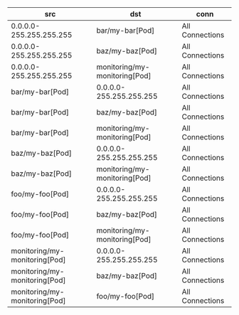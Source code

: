 | src | dst | conn |
|-----|-----|------|
| 0.0.0.0-255.255.255.255 | bar/my-bar[Pod] | All Connections |
| 0.0.0.0-255.255.255.255 | baz/my-baz[Pod] | All Connections |
| 0.0.0.0-255.255.255.255 | monitoring/my-monitoring[Pod] | All Connections |
| bar/my-bar[Pod] | 0.0.0.0-255.255.255.255 | All Connections |
| bar/my-bar[Pod] | baz/my-baz[Pod] | All Connections |
| bar/my-bar[Pod] | monitoring/my-monitoring[Pod] | All Connections |
| baz/my-baz[Pod] | 0.0.0.0-255.255.255.255 | All Connections |
| baz/my-baz[Pod] | monitoring/my-monitoring[Pod] | All Connections |
| foo/my-foo[Pod] | 0.0.0.0-255.255.255.255 | All Connections |
| foo/my-foo[Pod] | baz/my-baz[Pod] | All Connections |
| foo/my-foo[Pod] | monitoring/my-monitoring[Pod] | All Connections |
| monitoring/my-monitoring[Pod] | 0.0.0.0-255.255.255.255 | All Connections |
| monitoring/my-monitoring[Pod] | baz/my-baz[Pod] | All Connections |
| monitoring/my-monitoring[Pod] | foo/my-foo[Pod] | All Connections |
